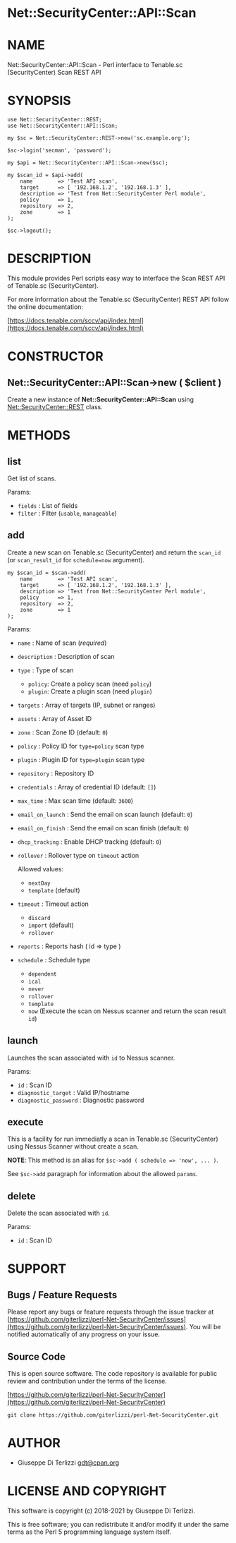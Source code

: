 # Net::SecurityCenter::API::Scan
# NAME

Net::SecurityCenter::API::Scan - Perl interface to Tenable.sc (SecurityCenter) Scan REST API

# SYNOPSIS

    use Net::SecurityCenter::REST;
    use Net::SecurityCenter::API::Scan;

    my $sc = Net::SecurityCenter::REST->new('sc.example.org');

    $sc->login('secman', 'password');

    my $api = Net::SecurityCenter::API::Scan->new($sc);

    my $scan_id = $api->add(
        name        => 'Test API scan',
        target      => [ '192.168.1.2', '192.168.1.3' ],
        description => 'Test from Net::SecurityCenter Perl module',
        policy      => 1,
        repository  => 2,
        zone        => 1
    );

    $sc->logout();

# DESCRIPTION

This module provides Perl scripts easy way to interface the Scan REST API of Tenable.sc
(SecurityCenter).

For more information about the Tenable.sc (SecurityCenter) REST API follow the online documentation:

[https://docs.tenable.com/sccv/api/index.html](https://docs.tenable.com/sccv/api/index.html)

# CONSTRUCTOR

## Net::SecurityCenter::API::Scan->new ( $client )

Create a new instance of **Net::SecurityCenter::API::Scan** using [Net::SecurityCenter::REST](https://metacpan.org/pod/Net%3A%3ASecurityCenter%3A%3AREST) class.

# METHODS

## list

Get list of scans.

Params:

- `fields` : List of fields
- `filter` : Filter (`usable`, `manageable`)

## add

Create a new scan on Tenable.sc (SecurityCenter) and return the `scan_id` (or `scan_result_id`
for `schedule=now` argument).

    my $scan_id = $scan->add(
        name        => 'Test API scan',
        target      => [ '192.168.1.2', '192.168.1.3' ],
        description => 'Test from Net::SecurityCenter Perl module',
        policy      => 1,
        repository  => 2,
        zone        => 1
    );

Params:

- `name` : Name of scan (_required_)
- `description` : Description of scan
- `type` : Type of scan
    - `policy`: Create a policy scan (need `policy`)
    - `plugin`: Create a plugin scan (need `plugin`)
- `targets` : Array of targets (IP, subnet or ranges)
- `assets` : Array of Asset ID
- `zone` : Scan Zone ID (default: `0`)
- `policy` : Policy ID for `type=policy` scan type
- `plugin` : Plugin ID for `type=plugin` scan type
- `repository` : Repository ID
- `credentials` : Array of credential ID (default: `[]`)
- `max_time` : Max scan time (default: `3600`)
- `email_on_launch` : Send the email on scan launch (default: `0`)
- `email_on_finish` : Send the email on scan finish (default: `0`)
- `dhcp_tracking` : Enable DHCP tracking (default: `0`)
- `rollover` : Rollover type on `timeout` action

    Allowed values:

    - `nextDay`
    - `template` (default)

- `timeout` : Timeout action
    - `discard`
    - `import` (default)
    - `rollover`
- `reports` : Reports hash ( id => type )
- `schedule` : Schedule type
    - `dependent`
    - `ical`
    - `never`
    - `rollover`
    - `template`
    - `now` (Execute the scan on Nessus scanner and return the scan result `id`)

## launch

Launches the scan associated with `id` to Nessus scanner.

Params:

- `id` : Scan ID
- `diagnostic_target` : Valid IP/hostname
- `diagnostic_password` : Diagnostic password

## execute

This is a facility for run immediatly a scan in Tenable.sc (SecurityCenter)
using Nessus Scanner without create a scan.

**NOTE**: This method is an alias for `$sc->add ( schedule => 'now', ... )`.

See `$sc->add` paragraph for information about the allowed `params`.

## delete

Delete the scan associated with `id`.

Params:

- `id` : Scan ID

# SUPPORT

## Bugs / Feature Requests

Please report any bugs or feature requests through the issue tracker
at [https://github.com/giterlizzi/perl-Net-SecurityCenter/issues](https://github.com/giterlizzi/perl-Net-SecurityCenter/issues).
You will be notified automatically of any progress on your issue.

## Source Code

This is open source software.  The code repository is available for
public review and contribution under the terms of the license.

[https://github.com/giterlizzi/perl-Net-SecurityCenter](https://github.com/giterlizzi/perl-Net-SecurityCenter)

    git clone https://github.com/giterlizzi/perl-Net-SecurityCenter.git

# AUTHOR

- Giuseppe Di Terlizzi <gdt@cpan.org>

# LICENSE AND COPYRIGHT

This software is copyright (c) 2018-2021 by Giuseppe Di Terlizzi.

This is free software; you can redistribute it and/or modify it under
the same terms as the Perl 5 programming language system itself.
